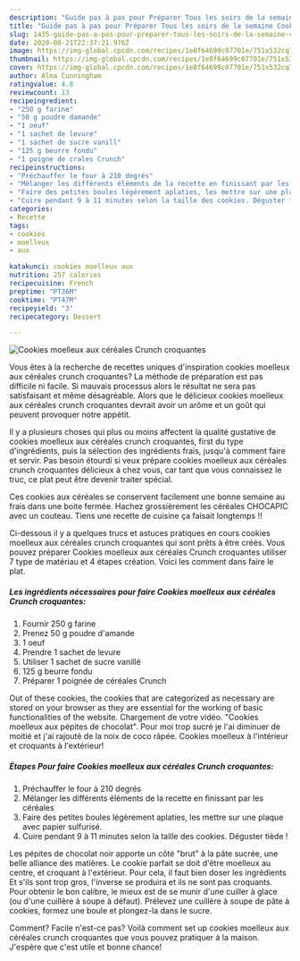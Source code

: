 ```yaml
---
description: "Guide pas à pas pour Préparer Tous les soirs de la semaine Cookies moelleux aux céréales Crunch croquantes"
title: "Guide pas à pas pour Préparer Tous les soirs de la semaine Cookies moelleux aux céréales Crunch croquantes"
slug: 1435-guide-pas-a-pas-pour-preparer-tous-les-soirs-de-la-semaine-cookies-moelleux-aux-cereales-crunch-croquantes
date: 2020-08-21T22:37:21.976Z
image: https://img-global.cpcdn.com/recipes/1e8f64699c07701e/751x532cq70/cookies-moelleux-aux-cereales-crunch-croquantes-photo-principale-de-la-recette.jpg
thumbnail: https://img-global.cpcdn.com/recipes/1e8f64699c07701e/751x532cq70/cookies-moelleux-aux-cereales-crunch-croquantes-photo-principale-de-la-recette.jpg
cover: https://img-global.cpcdn.com/recipes/1e8f64699c07701e/751x532cq70/cookies-moelleux-aux-cereales-crunch-croquantes-photo-principale-de-la-recette.jpg
author: Alma Cunningham
ratingvalue: 4.8
reviewcount: 13
recipeingredient:
- "250 g farine"
- "50 g poudre damande"
- "1 oeuf"
- "1 sachet de levure"
- "1 sachet de sucre vanill"
- "125 g beurre fondu"
- "1 poigne de crales Crunch"
recipeinstructions:
- "Préchauffer le four à 210 degrés"
- "Mélanger les différents éléments de la recette en finissant par les céréales"
- "Faire des petites boules légèrement aplaties, les mettre sur une plaque avec papier sulfurisé."
- "Cuire pendant 9 à 11 minutes selon la taille des cookies. Déguster tiède !"
categories:
- Recette
tags:
- cookies
- moelleux
- aux

katakunci: cookies moelleux aux 
nutrition: 257 calories
recipecuisine: French
preptime: "PT36M"
cooktime: "PT47M"
recipeyield: "3"
recipecategory: Dessert

---
```



![Cookies moelleux aux céréales Crunch croquantes](https://img-global.cpcdn.com/recipes/1e8f64699c07701e/751x532cq70/cookies-moelleux-aux-cereales-crunch-croquantes-photo-principale-de-la-recette.jpg)

Vous êtes à la recherche de recettes uniques d'inspiration cookies moelleux aux céréales crunch croquantes? La méthode de préparation est pas difficile ni facile. Si mauvais processus alors le résultat ne sera pas satisfaisant et même désagréable. Alors que le délicieux cookies moelleux aux céréales crunch croquantes devrait avoir un arôme et un goût qui peuvent provoquer notre appétit.

Il y a plusieurs choses qui plus ou moins affectent la qualité gustative de cookies moelleux aux céréales crunch croquantes, first du type d'ingrédients, puis la sélection des ingrédients frais, jusqu'à comment faire et servir. Pas besoin étourdi si veux prépare cookies moelleux aux céréales crunch croquantes délicieux à chez vous, car tant que vous connaissez le truc, ce plat peut être devenir traiter spécial.

Ces cookies aux céréales se conservent facilement une bonne semaine au frais dans une boite fermée. Hachez grossièrement les céréales CHOCAPIC avec un couteau. Tiens une recette de cuisine ça faisait longtemps !!


Ci-dessous il y a quelques trucs et astuces pratiques en cours cookies moelleux aux céréales crunch croquantes qui sont prêts à être créés. Vous pouvez préparer Cookies moelleux aux céréales Crunch croquantes utiliser 7 type de matériau et 4 étapes création. Voici les comment dans faire le plat.

<!--inarticleads1-->

##### Les ingrédients nécessaires pour faire Cookies moelleux aux céréales Crunch croquantes:

1. Fournir 250 g farine
1. Prenez 50 g poudre d&#39;amande
1.  1 oeuf
1. Prendre 1 sachet de levure
1. Utiliser 1 sachet de sucre vanillé
1.  125 g beurre fondu
1. Préparer 1 poignée de céréales Crunch


Out of these cookies, the cookies that are categorized as necessary are stored on your browser as they are essential for the working of basic functionalities of the website. Chargement de votre vidéo. &#34;Cookies moelleux aux pépites de chocolat&#34;. Pour moi trop sucré je l&#39;ai diminuer de moitié et j&#39;ai rajouté de la noix de coco râpée. Cookies moelleux à l&#39;intérieur et croquants à l&#39;extérieur! 

<!--inarticleads2-->

##### Étapes Pour faire Cookies moelleux aux céréales Crunch croquantes:

1. Préchauffer le four à 210 degrés
1. Mélanger les différents éléments de la recette en finissant par les céréales
1. Faire des petites boules légèrement aplaties, les mettre sur une plaque avec papier sulfurisé.
1. Cuire pendant 9 à 11 minutes selon la taille des cookies. Déguster tiède !


Les pépites de chocolat noir apporte un côté &#34;brut&#34; à la pâte sucrée, une belle alliance des matières. Le cookie parfait se doit d&#39;être moelleux au centre, et croquant à l&#39;extérieur. Pour cela, il faut bien doser les ingrédients Et s&#39;ils sont trop gros, l&#39;inverse se produira et ils ne sont pas croquants. Pour obtenir le bon calibre, le mieux est de se munir d&#39;une cuiller à glace (ou d&#39;une cuillère à soupe à défaut). Prélevez une cuillère à soupe de pâte à cookies, formez une boule et plongez-la dans le sucre. 


Comment? Facile n'est-ce pas? Voilà comment set up cookies moelleux aux céréales crunch croquantes que vous pouvez pratiquer à la maison. J'espère que c'est utile et bonne chance!
